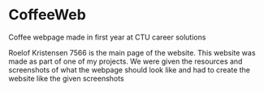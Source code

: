 # CoffeeWeb
Coffee webpage made in first year at CTU career solutions

Roelof Kristensen 7566 is the main page of the website. This website was made as part of one of my projects. 
We were given the resources and screenshots of what the webpage should look like and had to create the website like the given screenshots
